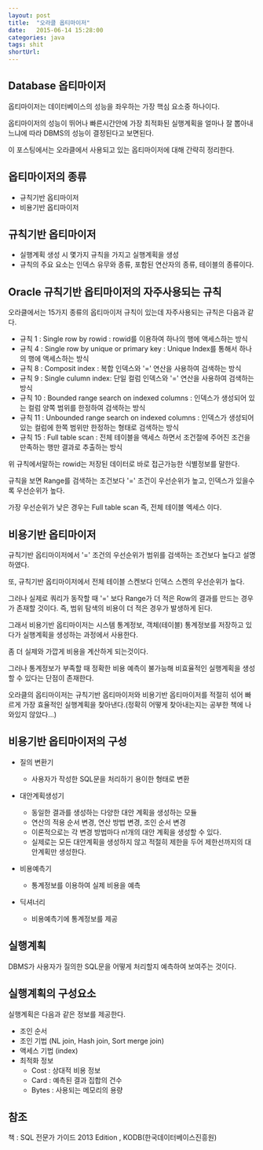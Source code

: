 ```yaml
---
layout: post
title:  "오라클 옵티마이저"
date:   2015-06-14 15:28:00
categories: java
tags: shit
shortUrl: 
---
```


Database 옵티마이저
---------------- 

옵티마이저는 데이터베이스의 성능을 좌우하는 가장 핵심 요소중 하나이다.

옵티마이저의 성능이 뛰어나 빠른시간안에 가장 최적화된 실행계획을 얼마나 잘 뽑아내느냐에 따라 DBMS의 성능이 결정된다고 보면된다.

이 포스팅에서는 오라클에서 사용되고 있는 옵티마이저에 대해 간략히 정리한다.

옵티마이저의 종류
---------------- 

* 규칙기반 옵티마이저
* 비용기반 옵티마이저

규칙기반 옵티마이저
---------------- 

* 실행계획 생성 시 몇가지 규칙을 가지고 실행계획을 생성
* 규칙의 주요 요소는 인덱스 유무와 종류, 포함된 연산자의 종류, 테이블의 종류이다.

Oracle 규칙기반 옵티마이저의 자주사용되는 규칙
---------------- 

오라클에서는 15가지 종류의 옵티마이저 규칙이 있는데 자주사용되는 규칙은 다음과 같다.

* 규칙 1 : Single row by rowid : rowid를 이용하여 하나의 행에 액세스하는 방식
* 규칙 4 : Single row by unique or primary key : Unique Index를 통해서 하나의 행에 액세스하는 방식
* 규칙 8 : Composit index : 복합 인덱스와 '=' 연산을 사용하여 검색하는 방식
* 규칙 9 : Single culumn index: 단일 컬럼 인덱스와 '=' 연산을 사용하여 검색하는 방식
* 규칙 10 : Bounded range search on indexed columns : 인덱스가 생성되어 있는 컬럼 양쪽 범위를 한정하여 검색하는 방식
* 규칙 11 : Unbounded range search on indexed columns : 인덱스가 생성되어 있는 컬럼에 한쪽 범위만 한정하는 형태로 검색하는 방식
* 규칙 15 : Full table scan : 전체 테이블을 액세스 하면서 조건절에 주어진 조건을 만족하는 행만 결과로 추출하는 방식

위 규칙에서말하는 rowid는 저장된 데이터로 바로 접근가능한 식별정보를 말한다.

규칙을 보면 Range를 검색하는 조건보다 '=' 조건이 우선순위가 높고, 인덱스가 있을수록 우선순위가 높다.

가장 우선순위가 낮은 경우는 Full table scan 즉, 전체 테이블 엑세스 이다.


비용기반 옵티마이저
---------------- 

규칙기반 옵티마이저에서 '=' 조건의 우선순위가 범위를 검색하는 조건보다 높다고 설명하였다.

또, 규칙기반 옵티마이저에서 전체 테이블 스켄보다 인덱스 스켄의 우선순위가 높다.

그러나 실제로 쿼리가 동작할 때 '=' 보다 Range가 더 적은 Row의 결과를 만드는 경우가 존재할 것이다. 즉, 범위 탐색의 비용이 더 적은 경우가 발생하게 된다.

그래서 비용기반 옵티마이저는 시스템 통계정보, 객체(테이블) 통계정보를 저장하고 있다가 실행계획을 생성하는 과정에서 사용한다.

좀 더 실제와 가깝게 비용을 계산하게 되는것이다.

그러나 통계정보가 부족할 때 정확한 비용 예측이 불가능해 비효율적인 실행계획을 생성할 수 있다는 단점이 존재한다.

오라클의 옵티마이저는 규칙기반 옵티마이저와 비용기반 옵티마이저를 적절히 섞어 빠르게 가장 효율적인 실행계획을 찾아낸다.(정확히 어떻게 찾아내는지는 공부한 책에 나와있지 않았다...)


비용기반 옵티마이저의 구성
---------------- 

* 질의 변환기
	* 사용자가 작성한 SQL문을 처리하기 용이한 형태로 변환
* 대안계획생성기
	* 동일한 결과를 생성하는 다양한 대안 계획을 생성하는 모듈
	* 연산의 적용 순서 변경, 연산 방법 변경, 조인 순서 변경
	* 이론적으로는 각 변경 방법마다 n!개의 대안 계획을 생성할 수 있다.
	* 실제로는 모든 대안계획을 생성하지 않고 적절히 제한을 두어 제한선까지의 대안계획만 생성한다.

* 비용예측기
	* 통계정보를 이용하여 실제 비용을 예측
* 딕셔너리
	* 비용예측기에 통계정보를 제공

실행계획
---------------- 

DBMS가 사용자가 질의한 SQL문을 어떻게 처리할지 예측하여 보여주는 것이다.


실행계획의 구성요소
---------------- 

실행계획은 다음과 같은 정보를 제공한다.

* 조인 순서
* 조인 기법 (NL join, Hash join, Sort merge join)
* 액세스 기법 (index)
* 최적화 정보
	* Cost : 상대적 비용 정보
	* Card : 예측된 결과 집합의 건수
	* Bytes : 사용되는 메모리의 용량

참조
---------------- 
책 : SQL 전문가 가이드 2013 Edition , KODB(한국데이터베이스진흥원)